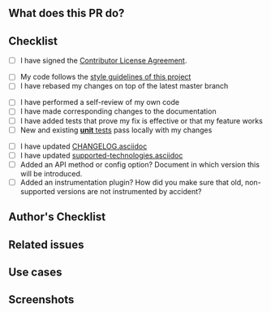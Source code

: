<!--
A few suggestions about filling out this PR

1. Use a descriptive title for the PR.
2. If this pull request is work in progress, create a draft PR instead of prefixing the title with WIP.
3. Please label this PR at least one of the following labels, depending on the scope of your change:
- type:new-feature, which adds new behaviors
- type:bug fix
- type:enhancement, which modifies existing behaviors
- type:breaking-change
4. Remove those recommended/optional sections if you don't need them. Only "What does this PR do" and "Checklist" are mandatory.
5. Submit the pull request: Push your local changes to your forked copy of the repository and submit a pull request (https://help.github.com/articles/using-pull-requests).
6. Please be patient. We might not be able to review your code as fast as we would like to, but we'll do our best to dedicate to it the attention it deserves. Your effort is much appreciated!
-->

## What does this PR do?
<!-- _(Mandatory)_
Replace this comment with a description of what's being changed by this PR. Please explain the WHAT: A clear and concise description of what (patterns used, algorithms implemented, design architecture, message processing, etc.)
-->

## Checklist
<!-- _(Mandatory)_
List here all the items you have verified BEFORE sending this PR. Please DO NOT remove any item, striking through those that do not apply. (Just in case, strikethrough uses two tildes. ~~Scratch this.~~)
-->
- [ ] I have signed the [Contributor License Agreement](https://www.elastic.co/contributor-agreement/). 
<!-- 
Please make sure you have signed our [Contributor License Agreement](https://www.elastic.co/contributor-agreement/). We are not asking you to assign copyright to us, but to give us the right to distribute your code without restriction. We ask this of all contributors in order to assure our users of the origin and continuing existence of the code. You only need to sign the CLA once.
-->
- [ ] My code follows the [style guidelines of this project](CONTRIBUTING.md#java-language-formatting-guidelines)
- [ ] I have rebased my changes on top of the latest master branch
<!--
Update your local repository with the most recent code from the main repo, and rebase your branch on top of the latest master branch. We prefer your initial changes to be squashed into a single commit. Later, if we ask you to make changes, add them as separate commits. This makes them easier to review. As a final step before merging we will either ask you to squash all commits yourself or we'll do it for you.
-->
- [ ] I have performed a self-review of my own code
- [ ] I have made corresponding changes to the documentation
- [ ] I have added tests that prove my fix is effective or that my feature works
- [ ] New and existing [**unit** tests](https://github.com/elastic/apm-agent-java/blob/master/CONTRIBUTING.md#testing) pass locally with my changes
<!--
Run the test suite to make sure that nothing is broken. See https://github.com/elastic/apm-agent-java/blob/master/CONTRIBUTING.md#testing for details.
-->
- [ ] I have updated [CHANGELOG.asciidoc](CHANGELOG.asciidoc)
- [ ] I have updated [supported-technologies.asciidoc](docs/supported-technologies.asciidoc)
- [ ] Added an API method or config option? Document in which version this will be introduced.
- [ ] Added an instrumentation plugin? How did you make sure that old, non-supported versions are not instrumented by accident?

## Author's Checklist
<!-- _(Recommended)_
Add a checklist of things that are required to be reviewed in order to have the PR approved
-->

## Related issues
<!-- _(Recommended)_
Link related issues below. Insert the issue link or reference after the word "Closes" if merging this should automatically close it. For more info see:
https://help.github.com/articles/closing-issues-using-keywords/
- Closes #ISSUE_ID
- Relates #ISSUE_ID
- Requires #ISSUE_ID
- Supersedes #ISSUE_ID
-->

## Use cases
<!-- _(Recommended)_
Explain here the different behaviors that this PR introduces or modifies in this project, user roles, environment configuration, etc.
If you are familiar with Gherkin test scenarios, we recommend its usage: https://cucumber.io/docs/gherkin/reference/
-->

## Screenshots
<!-- _(Optional)_
Add here screenshots about how the project will be changed after the PR is applied. They could be related to web pages, terminal, etc, or any other image you consider important to be shared with the team.
